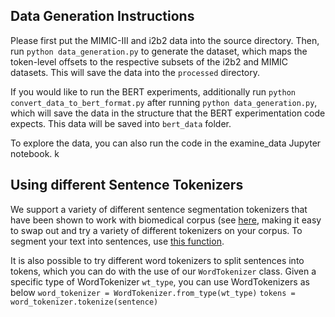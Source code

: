 
## Data Generation Instructions
Please first put the MIMIC-III and i2b2 data into the source directory. 
Then, run `python data_generation.py`  to generate the dataset, which maps the token-level offsets to the respective subsets of the i2b2 and MIMIC datasets. This will save the data into the `processed` directory.


If you would like to run the BERT experiments, additionally run `python convert_data_to_bert_format.py` after running `python data_generation.py`, which will save the data in the structure that the BERT experimentation code expects. This data will be saved into `bert_data` folder. 


To explore the data, you can also run the code in the examine_data Jupyter notebook. k

## Using different Sentence Tokenizers

We support a variety of different sentence segmentation tokenizers that have been shown to work with biomedical corpus (see [here](https://github.com/ypruksachatkun-asapp/CLIP/blob/master/data/tokenizers.py#L43), making it 
easy to swap out and try a variety of different tokenizers on your corpus. To segment your text into sentences, use [this function](https://github.com/ypruksachatkun-asapp/CLIP/blob/master/data/utils.py#L5). 

It is also possible to try different word tokenizers to split sentences into tokens, which you can do with the use of our `WordTokenizer` class. Given a specific type of WordTokenizer `wt_type`, you can use WordTokenizers as below
`word_tokenizer = WordTokenizer.from_type(wt_type)`
`tokens = word_tokenizer.tokenize(sentence)`
